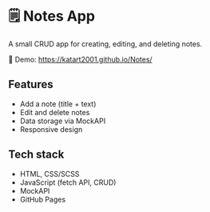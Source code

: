 # 🗒️ Notes App

A small CRUD app for creating, editing, and deleting notes.

🔗 Demo: https://katart2001.github.io/Notes/ 

## Features
- Add a note (title + text)
- Edit and delete notes
- Data storage via MockAPI
- Responsive design

## Tech stack
- HTML, CSS/SCSS
- JavaScript (fetch API, CRUD)
- MockAPI
- GitHub Pages
